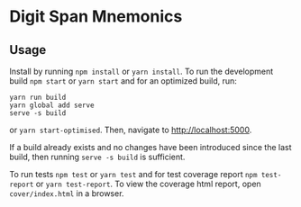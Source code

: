 # Digit Span Mnemonics

## Usage

Install by running `npm install` or `yarn install`. To run the development build `npm start` or `yarn start` and for an optimized build, run:

```
yarn run build
yarn global add serve
serve -s build
```
or `yarn start-optimised`. Then, navigate to <http://localhost:5000>.

If a build already exists and no changes have been introduced since the last build, then running `serve -s build` is sufficient.

To run tests `npm test` or `yarn test` and for test coverage report `npm test-report` or `yarn test-report`. To view the coverage html report, open `cover/index.html` in a browser.

